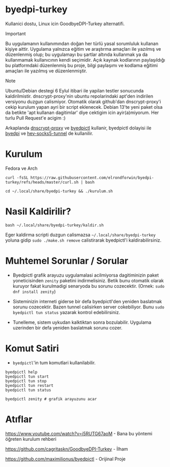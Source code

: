 # byedpi-turkey

Kullanici dostu, Linux icin GoodbyeDPI-Turkey alternatifi.

> [!IMPORTANT]
> Bu uygulamanın kullanımından doğan her türlü yasal sorumluluk kullanan kişiye aittir. Uygulama yalnızca eğitim ve araştırma amaçları ile yazılmış ve düzenlenmiş olup; bu uygulamayı bu şartlar altında kullanmak ya da kullanmamak kullanıcının kendi seçimidir. Açık kaynak kodlarının paylaşıldığı bu platformdaki düzenlenmiş bu proje, bilgi paylaşımı ve kodlama eğitimi amaçları ile yazılmış ve düzenlenmiştir.

> [!NOTE]
> Ubuntu/Debian destegi 6 Eylul itibari ile yapilan testler sonucunda kaldirilmistir. dnscrypt-proxy'nin ubuntu repolarindaki apt'den indirilen versiyonu duzgun calismiyor. Otomatik olarak github'dan dnscrypt-proxy'i cekip kurulum yapan ayri bir script eklenecek. Debian 13'te yeni paket olsa da betikte 'apt kullanan dagitimlar' diye cektigim icin ayir(a)miyorum. Her turlu Pull Request'e acigim :)

Arkaplanda [dnscrypt-proxy](https://github.com/DNSCrypt/dnscrypt-proxy) ve [byedpictl](https://github.com/maximilionus/byedpictl) kullanir, byedpictl dolayisi ile [byedpi](https://github.com/hufrea/byedpi) ve [hev-socks5-tunnel](https://github.com/heiher/hev-socks5-tunnel) de kullanilir.

# Kurulum

Fedora ve Arch
```
curl -fsSL https://raw.githubusercontent.com/elrondforwin/byedpi-turkey/refs/heads/master/curl.sh | bash
```
```
cd ~/.local/share/byedpi-turkey && ./kurulum.sh
```

# Nasil Kaldirilir?
```
bash ~/.local/share/byedpi-turkey/kaldir.sh
```
Eger kaldirma scripti duzgun calismazsa ``~/.local/share/byedpi-turkey`` yoluna gidip ``sudo ./make.sh remove`` calistirarak byedpictl'i kaldirabilirsiniz.

# Muhtemel Sorunlar / Sorular

- Byedpictl grafik arayuzu uygulamalasi acilmiyorsa dagitiminizin paket yoneticisinden ``zenity`` paketini indirmelisiniz. Betik bunu otomatik olarak kuruyor fakat kurulmadigi senaryoda bu sorunu cozecektir. (Ornek: ``sudo dnf install zenity``)

- Sisteminizin interneti giderse bir defa byedpictl'den yeniden baslatmak sorunu cozecektir. Bazen tunnel calisirken server cokebiliyor. Bunu ``sudo byedpictl tun status`` yazarak kontrol edebilirsiniz.

- Tunelleme, sistem uykudan kalktiktan sonra bozulabilir. Uygulama uzerinden bir defa yeniden baslatmak sorunu cozer.

# Komut Satiri

- ``byedpictl``'in tum komutlari kullanilabilir.
```
byedpictl help
byedpictl tun start
byedpictl tun stop
byedpictl tun restart
byedpictl tun status

byedpictl zenity # grafik arayuzunu acar
```

# Atıflar

https://www.youtube.com/watch?v=i5RUTG67aoM - Bana bu yöntemi öğreten kurulum rehberi

https://github.com/cagritaskn/GoodbyeDPI-Turkey - İlham

https://github.com/maximilionus/byedpictl - Orijinal Proje
